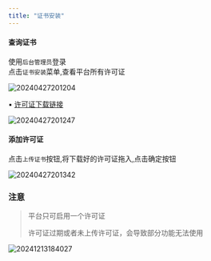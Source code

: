 ```yaml
---
title: "证书安装"
---
```


#### 查询证书

使用`后台管理员`登录 <br/>
点击`证书安装`菜单,查看平台所有许可证

![20240427201204](https://img.isxcode.com/picgo/20240427201204.png)

▪ [许可证下载链接](https://isxcode.oss-cn-shanghai.aliyuncs.com/zhiqingyun/license.lic)

![20240427201247](https://img.isxcode.com/picgo/20240427201247.png)

#### 添加许可证

点击`上传证书`按钮,将下载好的许可证拖入,点击确定按钮

![20240427201342](https://img.isxcode.com/picgo/20240427201342.png)

### 注意

> 平台只可启用一个许可证 <div/>
> 许可证过期或者未上传许可证，会导致部分功能无法使用

![20241213184027](https://img.isxcode.com/picgo/20241213184027.png)
